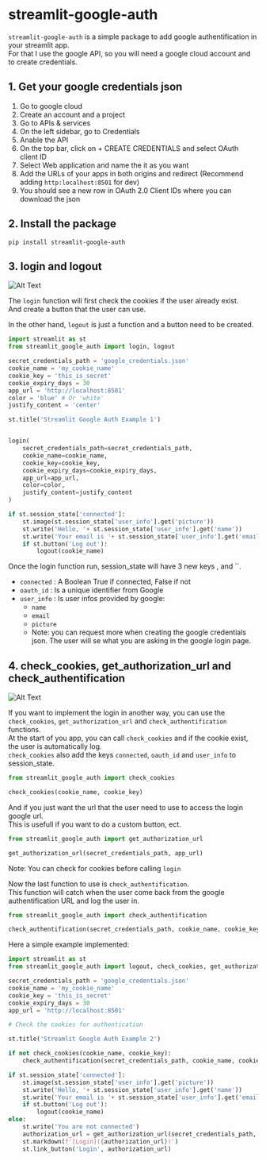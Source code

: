 # streamlit-google-auth

`streamlit-google-auth` is a simple package to add google authentification in your streamlit app.  
For that I use the google API, so you will need a google cloud account and to create credentials.  

## 1. Get your google credentials json

1. Go to google cloud
2. Create an account and a project
3. Go to APIs & services
4. On the left sidebar, go to Credentials
5. Anable the API
6. On the top bar, click on + CREATE CREDENTIALS and select OAuth client ID
7. Select Web application and name the it as you want
8. Add the URLs of your apps in both origins and redirect (Recommend adding `http:localhost:8501` for dev)
9. You should see a new row in OAuth 2.0 Client IDs where you can download the json

## 2. Install the package

`pip install streamlit-google-auth`

## 3. login and logout

![Alt Text](https://github.com/MrBounty/streamlit-google-auth/blob/main/example1.gif)

The `login` function will first check the cookies if the user already exist.  
And create a button that the user can use.

In the other hand, `logout` is just a function and a button need to be created.

```python
import streamlit as st
from streamlit_google_auth import login, logout

secret_credentials_path = 'google_credentials.json'
cookie_name = 'my_cookie_name'
cookie_key = 'this_is_secret'
cookie_expiry_days = 30
app_url = 'http://localhost:8501'
color = 'blue' # Or 'white'
justify_content = 'center'

st.title('Streamlit Google Auth Example 1')


login(
    secret_credentials_path=secret_credentials_path,
    cookie_name=cookie_name,
    cookie_key=cookie_key,
    cookie_expiry_days=cookie_expiry_days,
    app_url=app_url,
    color=color,
    justify_content=justify_content
)

if st.session_state['connected']:
    st.image(st.session_state['user_info'].get('picture'))
    st.write('Hello, '+ st.session_state['user_info'].get('name'))
    st.write('Your email is '+ st.session_state['user_info'].get('email'))
    if st.button('Log out'):
        logout(cookie_name)
```

Once the login function run, session_state will have 3 new keys ,  and ``.
- `connected` : A Boolean True if connected, False if not
- `oauth_id` : Is a unique identifier from Google
- `user_info` : Is user infos provided by google:
    - `name`
    - `email`
    - `picture`
    - Note: you can request more when creating the google credentials json. The user will se what you are asking in the google login page.

## 4. check_cookies, get_authorization_url and check_authentification

![Alt Text](https://github.com/MrBounty/streamlit-google-auth/blob/main/example2.gif)


If you want to implement the login in another way, you can use the `check_cookies`, `get_authorization_url` and `check_authentification` functions.  
At the start of you app, you can call `check_cookies` and if the cookie exist, the user is automatically log.  
`check_cookies` also add the keys `connected`, `oauth_id` and `user_info` to session_state.

```python
from streamlit_google_auth import check_cookies

check_cookies(cookie_name, cookie_key)
```

And if you just want the url that the user need to use to access the login google url.  
This is usefull if you want to do a custom button, ect.

```python
from streamlit_google_auth import get_authorization_url

get_authorization_url(secret_credentials_path, app_url)
```

Note: You can check for cookies before calling `login`

Now the last function to use is `check_authentification`.  
This function will catch when the user come back from the google authentification URL and log the user in.

```python
from streamlit_google_auth import check_authentification

check_authentification(secret_credentials_path, cookie_name, cookie_key, cookie_expiry_days, app_url)
```

Here a simple example implemented:  
```python
import streamlit as st
from streamlit_google_auth import logout, check_cookies, get_authorization_url, check_authentification

secret_credentials_path = 'google_credentials.json'
cookie_name = 'my_cookie_name'
cookie_key = 'this_is_secret'
cookie_expiry_days = 30
app_url = 'http://localhost:8501'

# Check the cookies for authentication

st.title('Streamlit Google Auth Example 2')

if not check_cookies(cookie_name, cookie_key):
    check_authentification(secret_credentials_path, cookie_name, cookie_key, cookie_expiry_days, app_url)

if st.session_state['connected']:
    st.image(st.session_state['user_info'].get('picture'))
    st.write('Hello, '+ st.session_state['user_info'].get('name'))
    st.write('Your email is '+ st.session_state['user_info'].get('email'))
    if st.button('Log out'):
        logout(cookie_name)
else:
    st.write('You are not connected')
    authorization_url = get_authorization_url(secret_credentials_path, app_url)
    st.markdown(f'[Login]({authorization_url})')
    st.link_button('Login', authorization_url)
```

